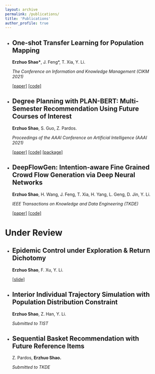 ```yaml
---
layout: archive
permalink: /publications/
title: 'Publications'
author_profile: true
---
```


- ## One-shot Transfer Learning for Population Mapping

  **Erzhuo Shao\***, J. Feng\*, T. Xia, Y. Li.

  *The Conference on Information and Knowledge Management (CIKM 2021)*
  
  [[paper]](https://arxiv.org/abs/2108.06228) [[code]](https://github.com/erzhuoshao/PSRNet-CIKM)
  
  


- ## Degree Planning with PLAN-BERT: Multi-Semester Recommendation Using Future Courses of Interest

  **Erzhuo Shao**, S. Guo, Z. Pardos.

  *Proceedings of the AAAI Conference on Artificial Intelligence (AAAI 2021)*

  [[paper]](https://ojs.aaai.org/index.php/AAAI/article/view/17751) [[code]](https://github.com/CAHLR/plan-bert-aaai) [[package]](https://pypi.org/project/PLANBERT/)
  
  



- ## DeepFlowGen: Intention-aware Fine Grained Crowd Flow Generation via Deep Neural Networks

  **Erzhuo Shao**, H. Wang, J. Feng, T. Xia, H. Yang, L. Geng, D. Jin, Y. Li.

  *IEEE Transactions on Knowledge and Data Engineering (TKDE)*
  
  [[paper]](https://ieeexplore.ieee.org/document/9416248) [[code]](https://github.com/erzhuoshao/DeepFlowGen)







# Under Review



- ## Epidemic Control under Exploration & Return Dichotomy

  **Erzhuo Shao**, F. Xu, Y. Li.

  [[slide]](https://erzhuoshao.github.io/files/exploration.pdf)



- ## Interior Individual Trajectory Simulation with Population Distribution Constraint

  **Erzhuo Shao**, Z. Han, Y. Li.

  *Submitted to TIST*



- ## Sequential Basket Recommendation with Future Reference Items

  Z. Pardos, **Erzhuo Shao.**

  *Submitted to TKDE*
